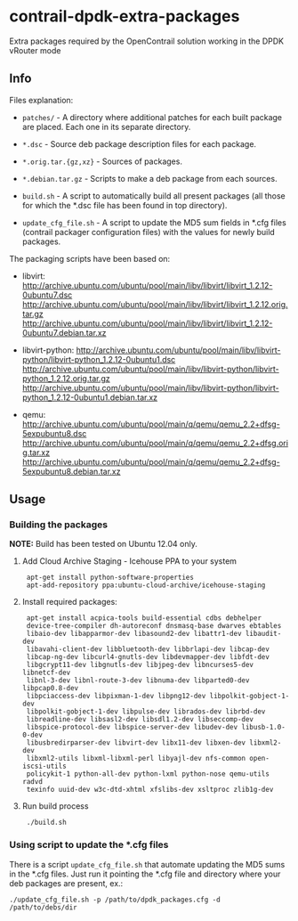 # contrail-dpdk-extra-packages

Extra packages required by the OpenContrail solution working in the DPDK
vRouter mode

## Info

Files explanation:

* `patches/` - A directory where additional patches for each built package are
  placed. Each one in its separate directory.

* `*.dsc` - Source deb package description files for each package.

* `*.orig.tar.{gz,xz}` - Sources of packages.

* `*.debian.tar.gz` - Scripts to make a deb package from each sources.

* `build.sh` - A script to automatically build all present packages (all those
  for which the \*.dsc file has been found in top directory).

* `update_cfg_file.sh` - A script to update the MD5 sum fields in \*.cfg files
  (contrail packager configuration files) with the values for newly build
  packages.

The packaging scripts have been based on:

* libvirt:
  http://archive.ubuntu.com/ubuntu/pool/main/libv/libvirt/libvirt_1.2.12-0ubuntu7.dsc
  http://archive.ubuntu.com/ubuntu/pool/main/libv/libvirt/libvirt_1.2.12.orig.tar.gz
  http://archive.ubuntu.com/ubuntu/pool/main/libv/libvirt/libvirt_1.2.12-0ubuntu7.debian.tar.xz

* libvirt-python:
  http://archive.ubuntu.com/ubuntu/pool/main/libv/libvirt-python/libvirt-python_1.2.12-0ubuntu1.dsc
  http://archive.ubuntu.com/ubuntu/pool/main/libv/libvirt-python/libvirt-python_1.2.12.orig.tar.gz
  http://archive.ubuntu.com/ubuntu/pool/main/libv/libvirt-python/libvirt-python_1.2.12-0ubuntu1.debian.tar.xz

* qemu:
  http://archive.ubuntu.com/ubuntu/pool/main/q/qemu/qemu_2.2+dfsg-5expubuntu8.dsc
  http://archive.ubuntu.com/ubuntu/pool/main/q/qemu/qemu_2.2+dfsg.orig.tar.xz
  http://archive.ubuntu.com/ubuntu/pool/main/q/qemu/qemu_2.2+dfsg-5expubuntu8.debian.tar.xz

## Usage

### Building the packages

**NOTE:** Build has been tested on Ubuntu 12.04 only.

1. Add Cloud Archive Staging - Icehouse PPA to your system

        apt-get install python-software-properties
        apt-add-repository ppa:ubuntu-cloud-archive/icehouse-staging

1. Install required packages:

        apt-get install acpica-tools build-essential cdbs debhelper
        device-tree-compiler dh-autoreconf dnsmasq-base dwarves ebtables
        libaio-dev libapparmor-dev libasound2-dev libattr1-dev libaudit-dev
        libavahi-client-dev libbluetooth-dev libbrlapi-dev libcap-dev
        libcap-ng-dev libcurl4-gnutls-dev libdevmapper-dev libfdt-dev
        libgcrypt11-dev libgnutls-dev libjpeg-dev libncurses5-dev libnetcf-dev
        libnl-3-dev libnl-route-3-dev libnuma-dev libparted0-dev libpcap0.8-dev
        libpciaccess-dev libpixman-1-dev libpng12-dev libpolkit-gobject-1-dev
        libpolkit-gobject-1-dev libpulse-dev librados-dev librbd-dev
        libreadline-dev libsasl2-dev libsdl1.2-dev libseccomp-dev
        libspice-protocol-dev libspice-server-dev libudev-dev libusb-1.0-0-dev
        libusbredirparser-dev libvirt-dev libx11-dev libxen-dev libxml2-dev
        libxml2-utils libxml-libxml-perl libyajl-dev nfs-common open-iscsi-utils
        policykit-1 python-all-dev python-lxml python-nose qemu-utils radvd
        texinfo uuid-dev w3c-dtd-xhtml xfslibs-dev xsltproc zlib1g-dev

1. Run build process

        ./build.sh

### Using script to update the \*.cfg files

There is a script `update_cfg_file.sh` that automate updating the MD5 sums
in the \*.cfg files. Just run it pointing the \*.cfg file and directory where
your deb packages are present, ex.:

    ./update_cfg_file.sh -p /path/to/dpdk_packages.cfg -d /path/to/debs/dir

